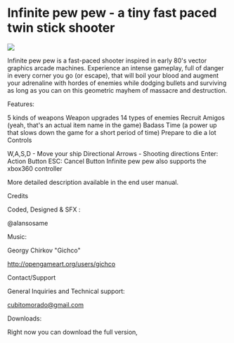 # Infinite pew pew - a tiny fast paced twin stick shooter

<img src="https://www.dropbox.com/s/w5sb3pyeef64ns6/Feature.jpg?dl=1" align="center">

Infinite pew pew is a fast-paced shooter inspired in early 80's vector graphics arcade machines. Experience an intense gameplay, full of danger in every corner you go (or escape), that will boil your blood and augment your adrenaline with hordes of enemies while dodging bullets and surviving as long as you can on this geometric mayhem of massacre and destruction.

Features:

5 kinds of weapons
Weapon upgrades
14 types of enemies
Recruit Amigos (yeah, that's an actual item name in the game)
Badass Time (a power up that slows down the game for a short period of time)
Prepare to die a lot
Controls

W,A,S,D - Move your ship
Directional Arrows - Shooting directions
Enter: Action Button
ESC: Cancel Button
Infinite pew pew also supports the xbox360 controller

More detailed description available in the end user manual.

Credits

Coded, Designed & SFX :

@alansosame

Music:

Georgy Chirkov "Gichco"

http://opengameart.org/users/gichco

Contact/Support

General Inquiries and Technical support:

cubitomorado@gmail.com

Downloads:

Right now you can download the full version,